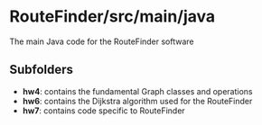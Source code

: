 # RouteFinder/src/main/java

The main Java code for the RouteFinder software

## Subfolders
- **hw4**: contains the fundamental Graph classes and operations
- **hw6**: contains the Dijkstra algorithm used for the RouteFinder
- **hw7**: contains code specific to RouteFinder
